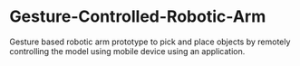 # Gesture-Controlled-Robotic-Arm
Gesture based robotic arm prototype to pick and place objects by remotely controlling the model using mobile device using an application.
